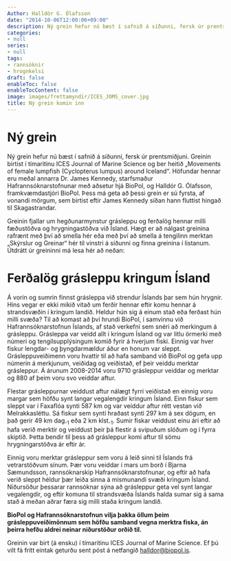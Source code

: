 ```yaml
---
Author: Halldór G. Ólafsson
date: "2014-10-06T12:00:06+09:00"
description: Ný grein hefur nú bæst í safnið á síðunni, fersk úr prentsmiðjuni. Greinin birtist í tímaritinu ICES Journal of Marine Science og ber heitið „Movements of female lumpfish (Cyclopterus lumpus) around Iceland“. Höfundar hennar...
categories:
- null
series:
- null
tags:
- rannsóknir
- hrognkelsi
draft: false
enableToc: false
enableTocContent: false
image: images/frettamyndir/ICES_JOMS_cover.jpg
title: Ný grein komin inn
---
```


# Ný grein
Ný grein hefur nú bæst í safnið á síðunni, fersk úr prentsmiðjuni. Greinin birtist í tímaritinu ICES Journal of Marine Science og ber heitið „Movements of female lumpfish (Cyclopterus lumpus) around Iceland“. Höfundar hennar eru meðal annarra Dr. James Kennedy, starfsmaður Hafrannsóknarstofnunar með aðsetur hjá BioPol, og Halldór G. Ólafsson, framkvæmdastjóri BioPol. Þess má geta að þessi grein er sú fyrsta, af vonandi mörgum, sem birtist eftir James Kennedy síðan hann fluttist hingað til Skagastrandar. 

Greinin fjallar um hegðunarmynstur grásleppu og ferðalög hennar milli fæðustöðva og hrygningastöðva við Ísland. Hægt er að nálgast greinina rafrænt með því að smella hér eða með því að smella á tengilinn merktan „Skýrslur og Greinar“ hér til vinstri á síðunni og finna greinina í listanum.
Útdrátt úr greininni má lesa hér að neðan:

# Ferðalög grásleppu kringum Ísland

Á vorin og sumrin finnst grásleppa við strendur Íslands þar sem hún hrygnir. Hins vegar er ekki mikið vitað um ferðir hennar eftir komu hennar á strandsvæðin í kringum landið. Heldur hún sig á einum stað eða ferðast hún milli svæða? Til að komast að því hrundi BioPol, í samvinnu við Hafrannsóknarstofnun Íslands, af stað verkefni sem snéri að merkingum á grásleppu. Grásleppa var veidd allt í kringum Ísland og var litlu örmerki með númeri og tengilsupplýsingum komið fyrir á hverjum fiski. Einnig var hver fiskur lengdar- og þyngdarmældur áður en honum var sleppt. Grásleppuveiðimenn voru hvattir til að hafa samband við BioPol og gefa upp númerin á merkjunum, veiðidag og veiðistað, ef þeir veiddu merktar grásleppur. Á árunum 2008-2014 voru 9710 grásleppur veiddar og merktar og 880 af þeim voru svo veiddar aftur.

Flestar grásleppurnar veiddust aftur nálægt fyrri veiðistað en einnig voru margar sem höfðu synt langar vegalengdir kringum Ísland. Einn fiskur sem sleppt var í Faxaflóa synti 587 km og var veiddur aftur rétt vestan við Melrakkasléttu. Sá fiskur sem synti hraðast synti 297 km á sex dögum, en það gerir 49 km dag<sub>-1</sub> eða 2 km klst<sub>-1</sub>. Sumir fiskar veiddust einu ári eftir að hafa verið merktir og veiddust þeir þá flestir á svipuðum slóðum og í fyrra skiptið. Þetta bendir til þess að grásleppur komi aftur til sömu hrygningarstöðva ár eftir ár.

Einnig voru merktar grásleppur sem voru á leið sinni til Íslands frá vetrarstöðvum sínum. Þær voru veiddar í mars um borð í Bjarna Sæmundsson, rannsóknarskip Hafrannsóknarstofnunar, og eftir að hafa verið sleppt héldur þær leiða sinna á mismunandi svæði kringum Ísland. Niðursöður þessarar rannsóknar sýna að grásleppur geta vel synt langar vegalengdir, og eftir komuna til strandsvæða Íslands halda sumar sig á sama stað á meðan aðrar færa sig milli staða kringum landið.

**BioPol og Hafrannsóknarstofnun vilja þakka öllum þeim grásleppuveiðimönnum sem höfðu samband vegna merktra fiska, án þeirra hefðu aldrei neinar niðurstöður orðið til.**

Greinin var birt (á ensku) í tímaritinu ICES Journal of Marine Science. Ef þú vilt fá frítt eintak geturðu sent póst á netfangið halldor@biopol.is.